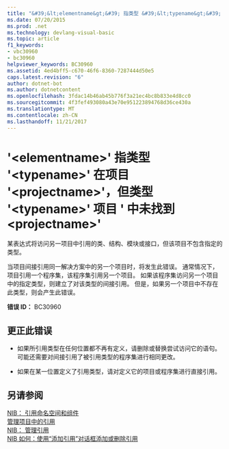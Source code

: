 ```yaml
---
title: "&#39;&lt;elementname&gt;&#39; 指类型 &#39;&lt;typename&gt;&#39; 在项目 &#39;&lt;projectname&gt;&#39;，但类型 &#39;&lt;typename&gt;&#39; 项目 &#39; 中未找到&lt;projectname&gt;&#39;"
ms.date: 07/20/2015
ms.prod: .net
ms.technology: devlang-visual-basic
ms.topic: article
f1_keywords:
- vbc30960
- bc30960
helpviewer_keywords: BC30960
ms.assetid: 4ed4bff5-c670-46f6-8360-7287444d50e5
caps.latest.revision: "6"
author: dotnet-bot
ms.author: dotnetcontent
ms.openlocfilehash: 3fdac14b46ab45b776f3a21ec4bc8b833e4d8cc0
ms.sourcegitcommit: 4f3fef493080a43e70e951223894768d36ce430a
ms.translationtype: MT
ms.contentlocale: zh-CN
ms.lasthandoff: 11/21/2017
---
```

# <a name="39ltelementnamegt39-refers-to-type-39lttypenamegt39-in-project-39ltprojectnamegt39-but-type-39lttypenamegt39-was-not-found-in-project-39ltprojectnamegt39"></a>&#39;&lt;elementname&gt;&#39; 指类型 &#39;&lt;typename&gt;&#39; 在项目 &#39;&lt;projectname&gt;&#39;，但类型 &#39;&lt;typename&gt;&#39; 项目 &#39; 中未找到&lt;projectname&gt;&#39;
某表达式将访问另一项目中引用的类、结构、模块或接口，但该项目不包含指定的类型。  
  
 当项目间接引用同一解决方案中的另一个项目时，将发生此错误。 通常情况下，项目引用一个程序集，该程序集引用另一个项目。 如果该程序集访问另一个项目中的指定类型，则建立了对该类型的间接引用。 但是，如果另一个项目中不存在此类型，则会产生此错误。  
  
 **错误 ID：** BC30960  
  
## <a name="to-correct-this-error"></a>更正此错误  
  
-   如果所引用类型在任何位置都不再有定义，请删除或替换尝试访问它的语句。 可能还需要对间接引用了被引用类型的程序集进行相同更改。  
  
-   如果在某一位置定义了引用类型，请对定义它的项目或程序集进行直接引用。  
  
## <a name="see-also"></a>另请参阅  
 [NIB： 引用命名空间和组件](http://msdn.microsoft.com/en-us/568fa759-796b-44cd-bf5e-1cf8de6e38fd)  
 [管理项目中的引用](/visualstudio/ide/managing-references-in-a-project)  
 [NIB： 管理引用](http://msdn.microsoft.com/en-us/910912ce-0dc9-4569-9274-32c44a20cb2c)  
 [NIB 如何：使用“添加引用”对话框添加或删除引用](http://msdn.microsoft.com/en-us/3bd75d61-f00c-47c0-86a2-dd1f20e231c9)
